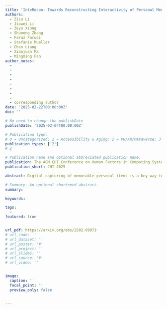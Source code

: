```yaml
---
title: 'InteRecon: Towards Reconstructing Interactivity of Personal Memorable Items in Mixed Reality'
authors:
  - Zisu Li
  - Jiawei Li
  - Zeyu Xiong
  - Shumeng Zhang
  - Faraz Faruqi
  - Stefanie Mueller
  - Chen Liang
  - Xiaojuan Ma
  - Mingming Fan
author_notes:
  - 
  - 
  -
  -
  -
  -
  -
  -
  - corresponding author
date: '2025-02-22T00:00:00Z'
doi: ''

# No need to change the publishDate 
publishDate: '2025-02-04T00:00:00Z'

# Publication type: 
# 0 = Uncategorized; 1 = Accessibility & Aging; 2 = VR/AR/Metaverse; 3 = Human-AI Collaboration; 4 = UX Methodology; 5 = Social Computing; 6 = Sensing;  7 = Thesis; 8 = Patent
publication_types: ['2']
# 2

# Publication name and optional abbreviated publication name.
publication: The ACM CHI Conference on Human Factors in Computing Systems 2025
publication_short: CHI 2025

abstract: Digital capturing of memorable personal items is a key way to archive personal memories. Although current digitization methods (e.g., photos, videos, 3D scanning) can replicate the physical appearance of an item, they often cannot preserve its real-world interactivity. We present Interactive Digital Item (IDI), a concept of reconstructing both the physical appearance and, more importantly, the interactivity of an item. We first conducted a formative study to understand users' expectations of IDI, identifying key physical interactivity features, including geometry, interfaces, and embedded content of items. Informed by these findings, we developed InteRecon, an AR prototype enabling personal reconstruction functions for IDI creation. An exploratory study was conducted to assess the feasibility of using InteRecon and explore the potential of IDI to enrich personal memory archives. Results show that InteRecon is feasible for IDI creation, and the concept of IDI brings new opportunities for augmenting personal memory archives.

# Summary. An optional shortened abstract.
summary: 

keywords: 

tags:
  - 
featured: true


url_pdf: https://arxiv.org/abs/2502.09973
# url_code: ''
# url_dataset: ''
# url_poster: '#'
# url_project: ''
# url_slides: ''
# url_source: '#'
# url_video: ''


image:
  caption: ''
  focal_point: ''
  preview_only: false


---
```


<!-- put your youtube/vimeo video ID here if possible -->
<!-- {{< bilibili BV1nA411z7RZ >}} -->



